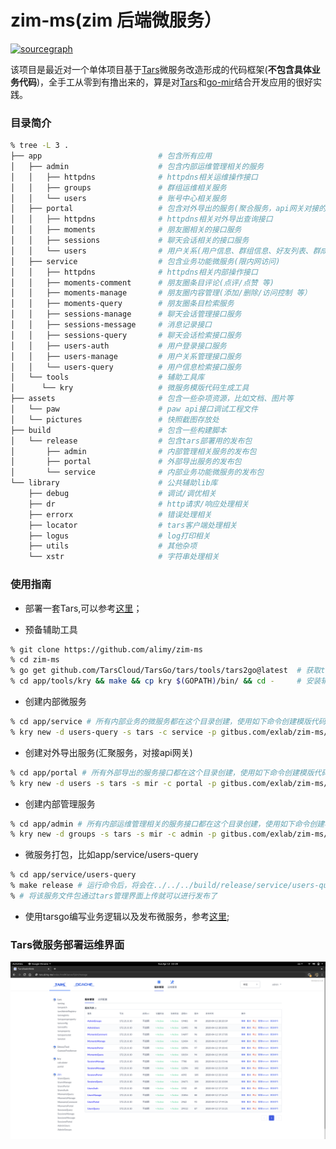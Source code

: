 # zim-ms(zim 后端微服务）
[![sourcegraph](https://img.shields.io/badge/view%20on-Sourcegraph-brightgreen.svg?logo=sourcegraph)](https://sourcegraph.com/github.com/alimy/zim-ms)

该项目是最近对一个单体项目基于[Tars](https://github.com/TarsCloud)微服务改造形成的代码框架(**不包含具体业务代码**)，全手工从零到有撸出来的，算是对[Tars](https://github.com/TarsCloud)和[go-mir](https://github.com/alimy/mir)结合开发应用的很好实践。

### 目录简介
```bash
% tree -L 3 .
├── app                          # 包含所有应用 
│   ├── admin                    # 包含内部运维管理相关的服务
│   │   ├── httpdns              # httpdns相关运维操作接口
│   │   ├── groups               # 群组运维相关服务
│   │   └── users                # 账号中心相关服务
│   ├── portal                   # 包含对外导出的服务(聚合服务，api网关对接的服务)
│   │   ├── httpdns              # httpdns相关对外导出查询接口
│   │   ├── moments              # 朋友圈相关的接口服务
│   │   ├── sessions             # 聊天会话相关的接口服务
│   │   └── users                # 用户关系(用户信息、群组信息、好友列表、群成员列表等)相关的接口服务
│   ├── service                  # 包含业务功能微服务(限内网访问)
│   │   ├── httpdns              # httpdns相关内部操作接口
│   │   ├── moments-comment      # 朋友圈条目评论(点评/点赞 等)
│   │   ├── moments-manage       # 朋友圈内容管理(添加/删除/访问控制 等）
│   │   ├── moments-query        # 朋友圈条目检索服务
│   │   ├── sessions-manage      # 聊天会话管理接口服务
│   │   ├── sessions-message     # 消息记录接口
│   │   ├── sessions-query       # 聊天会话检索接口服务
│   │   ├── users-auth           # 用户登录接口服务
│   │   ├── users-manage         # 用户关系管理接口服务
│   │   └── users-query          # 用户信息检索接口服务
│   └── tools                    # 辅助工具库
│      └── kry                   # 微服务模版代码生成工具
├── assets                       # 包含一些杂项资源，比如文档、图片等
│   └── paw                      # paw api接口调试工程文件
│   └── pictures                 # 快照截图存放处
├── build                        # 包含一些构建脚本
│   └── release                  # 包含tars部署用的发布包
│       ├── admin                # 内部管理相关服务的发布包
│       ├── portal               # 外部导出服务的发布包
│       └── service              # 内部业务功能微服务的发布包
└── library                      # 公共辅助lib库
    ├── debug                    # 调试/调优相关
    ├── dr                       # http请求/响应处理相关
    ├── errorx                   # 错误处理相关
    ├── locator                  # tars客户端处理相关
    ├── logus                    # log打印相关
    ├── utils                    # 其他杂项
    └── xstr                     # 字符串处理相关


```

### 使用指南
* 部署一套Tars,可以参考[这里](https://github.com/TarsCloud/TarsDocker)；

* 预备辅助工具
```bash
% git clone https://github.com/alimy/zim-ms
% cd zim-ms
% go get github.com/TarsCloud/TarsGo/tars/tools/tars2go@latest  # 获取tars2go
% cd app/tools/kry && make && cp kry $(GOPATH)/bin/ && cd -     # 安装辅助工具kry
```

* 创建内部微服务
```bash
% cd app/service # 所有内部业务的微服务都在这个目录创建，使用如下命令创建模版代码
% kry new -d users-query -s tars -c service -p gitbus.com/exlab/zim-ms/app/service/users-query -n zim.UsersQuery.QueryObj
```

* 创建对外导出服务(汇聚服务，对接api网关)
```bash
% cd app/portal # 所有外部导出的服务接口都在这个目录创建，使用如下命令创建模版代码
% kry new -d users -s tars -s mir -c portal -p gitbus.com/exlab/zim-ms/app/portal/users -n zim.UsersPortal.PortalObj
```

* 创建内部管理服务
```bash
% cd app/admin # 所有内部运维管理相关的服务接口都在这个目录创建，使用如下命令创建模版代码
% kry new -d groups -s tars -s mir -c admin -p gitbus.com/exlab/zim-ms/app/admin/groups -n zim.AdminGroups.GroupsObj
```

* 微服务打包，比如app/service/users-query
```bash
% cd app/service/users-query
% make release # 运行命令后，将会在../../../build/release/service/users-query生成包文件UsersQuery.tgz
% # 将该服务文件包通过tars管理界面上传就可以进行发布了
```

* 使用tarsgo编写业务逻辑以及发布微服务，参考[这里](https://github.com/TarsCloud/TarsDocs/tree/master/dev/tarsgo);

### Tars微服务部署运维界面
![](assets/pictures/tars-ms-preview.png)
